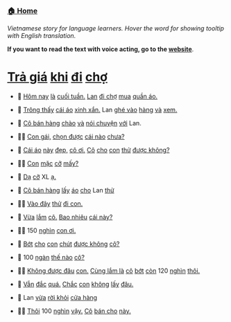 ### [🏠 Home](/README.md "Go home")

_Vietnamese story for language learners. Hover the word for showing
tooltip with English translation._

__If you want to read the text with voice acting, go to the [website](https://vietblog.ocmoxa.com/pages/bargain-at-the-market.html)__.


#  [Trả giá](/pages/bargain-at-the-market.md "Bargain") [khi](/pages/bargain-at-the-market.md "when") [đi](/pages/bargain-at-the-market.md "go") [chợ](/pages/bargain-at-the-market.md "market")

- 📖 [Hôm nay](/pages/bargain-at-the-market.md "Today") [là](/pages/bargain-at-the-market.md "is") [cuối tuần.](/pages/bargain-at-the-market.md "weekend") [Lan](/pages/bargain-at-the-market.md "Name of a person") [đi chợ](/pages/bargain-at-the-market.md "go to the market") [mua](/pages/bargain-at-the-market.md "buy") [quần áo.](/pages/bargain-at-the-market.md "clothes")

- 📖 [Trông thấy](/pages/bargain-at-the-market.md "See") [cái áo](/pages/bargain-at-the-market.md "the shirt") [xinh xắn.](/pages/bargain-at-the-market.md "pretty") Lan [ghé vào](/pages/bargain-at-the-market.md "stop by") [hàng](/pages/bargain-at-the-market.md "shop") [và](/pages/bargain-at-the-market.md "and") [xem.](/pages/bargain-at-the-market.md "take a look")

- 📖 [Cô bán hàng](/pages/bargain-at-the-market.md "Seller") [chào](/pages/bargain-at-the-market.md "say hi") [và](/pages/bargain-at-the-market.md "and") [nói chuyện](/pages/bargain-at-the-market.md "talk") [với](/pages/bargain-at-the-market.md "with") Lan.

- 👩‍🦰  [Con gái,](/pages/bargain-at-the-market.md "Girl") [chọn được](/pages/bargain-at-the-market.md "Have choosen") [cái nào](/pages/bargain-at-the-market.md "Which one") [chưa?](/pages/bargain-at-the-market.md "already?")

- 👧  [Cái áo](/pages/bargain-at-the-market.md "The shirt") [này](/pages/bargain-at-the-market.md "this") [đẹp,](/pages/bargain-at-the-market.md "beautiful") [cô ơi.](/pages/bargain-at-the-market.md "Mrs") [Cô](/pages/bargain-at-the-market.md "You") [cho](/pages/bargain-at-the-market.md "allow") [con](/pages/bargain-at-the-market.md "me") [thử](/pages/bargain-at-the-market.md "try") [được không?](/pages/bargain-at-the-market.md "Ok?")

- 👩‍🦰  [Con](/pages/bargain-at-the-market.md "You") [mặc](/pages/bargain-at-the-market.md "wear") [cỡ](/pages/bargain-at-the-market.md "size") [mấy?](/pages/bargain-at-the-market.md "which?")

- 👧  [Dạ](/pages/bargain-at-the-market.md "Yes") [cỡ](/pages/bargain-at-the-market.md "size") XL [ạ.](/pages/bargain-at-the-market.md "show respect for adults")

- 📖 [Cô bán hàng](/pages/bargain-at-the-market.md "seller") [lấy](/pages/bargain-at-the-market.md "take") [áo](/pages/bargain-at-the-market.md "shirt") [cho](/pages/bargain-at-the-market.md "for") Lan [thử](/pages/bargain-at-the-market.md "try")

- 👩‍🦰  [Vào đây](/pages/bargain-at-the-market.md "Come here") [thử](/pages/bargain-at-the-market.md "try") [đi con.](/pages/bargain-at-the-market.md "please!")

- 👧  [Vừa](/pages/bargain-at-the-market.md "Fit") [lắm](/pages/bargain-at-the-market.md "very") [cô.](/pages/bargain-at-the-market.md "Mrs") [Bao nhiêu](/pages/bargain-at-the-market.md "How much") [cái này?](/pages/bargain-at-the-market.md "this one?")

- 👩‍🦰  150 [nghìn](/pages/bargain-at-the-market.md "thousand") [con ơi.](/pages/bargain-at-the-market.md "child")

- 👧  [Bớt](/pages/bargain-at-the-market.md "Discount") [cho](/pages/bargain-at-the-market.md "for") [con](/pages/bargain-at-the-market.md "me") [chút](/pages/bargain-at-the-market.md "a little") [được không](/pages/bargain-at-the-market.md "ok?") [cô?](/pages/bargain-at-the-market.md "mrs")

- 👧  100 [ngàn](/pages/bargain-at-the-market.md "thousand") [thế nào](/pages/bargain-at-the-market.md "how is") [cô?](/pages/bargain-at-the-market.md "Mrs?")

- 👩‍🦰  [Không được đâu](/pages/bargain-at-the-market.md "Impossible") [con.](/pages/bargain-at-the-market.md "child") [Cùng lắm là](/pages/bargain-at-the-market.md "At most") [cô](/pages/bargain-at-the-market.md "I") [bớt](/pages/bargain-at-the-market.md "discount") [còn](/pages/bargain-at-the-market.md "down to") 120 [nghìn](/pages/bargain-at-the-market.md "thousand") [thôi.](/pages/bargain-at-the-market.md "only")

- 👧  [Vẫn](/pages/bargain-at-the-market.md "still") [đắc](/pages/bargain-at-the-market.md "expensive") [quá.](/pages/bargain-at-the-market.md "very") [Chắc](/pages/bargain-at-the-market.md "Maybe") [con](/pages/bargain-at-the-market.md "I") [không](/pages/bargain-at-the-market.md "do not") [lấy](/pages/bargain-at-the-market.md "buy") [đâu.](/pages/bargain-at-the-market.md "to emphasize sentence")

- 📖 Lan [vừa](/pages/bargain-at-the-market.md "just") [rời khỏi](/pages/bargain-at-the-market.md "leave") [cửa hàng](/pages/bargain-at-the-market.md "the shop")

- 👩‍🦰  [Thôi](/pages/bargain-at-the-market.md "Ok..") 100 [nghìn](/pages/bargain-at-the-market.md "thousand") [vậy.](/pages/bargain-at-the-market.md "then") [Cô](/pages/bargain-at-the-market.md "I") [bán cho](/pages/bargain-at-the-market.md "sell") [này.](/pages/bargain-at-the-market.md "this")



